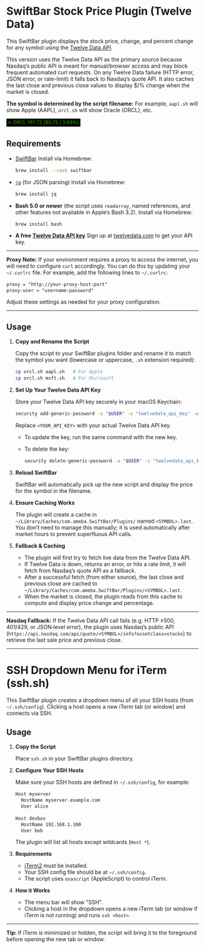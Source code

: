 # SwiftBar Stock Price Plugin (Twelve Data)

This SwiftBar plugin displays the stock price, change, and percent change for any symbol using the [Twelve Data API](https://twelvedata.com/).

This version uses the Twelve Data API as the primary source because Nasdaq’s public API is meant for manual/browser access and may block frequent automated curl requests. On any Twelve Data failure (HTTP error, JSON error, or rate-limit) it falls back to Nasdaq’s quote API. It also caches the last close and previous close values to display $/% change when the market is closed.

**The symbol is determined by the script filename:**
For example, `aapl.sh` will show Apple (AAPL), `orcl.sh` will show Oracle (ORCL), etc.

![SwiftBar ORCL Example](images/orcl-example.png)

## Requirements

- [SwiftBar](https://swiftbar.app/)
  Install via Homebrew:
  ```bash
  brew install --cask swiftbar
  ```
- [`jq`](https://stedolan.github.io/jq/) (for JSON parsing)
  Install via Homebrew:
  ```bash
  brew install jq
  ```
- **Bash 5.0 or newer** (the script uses `readarray`, named references, and other features not available in Apple’s Bash 3.2). Install via Homebrew:
  ```bash
  brew install bash
  ```
- **A free [Twelve Data API key](https://twelvedata.com/)**
  Sign up at [twelvedata.com](https://twelvedata.com/) to get your API key.

---

**Proxy Note:**
If your environment requires a proxy to access the internet, you will need to configure `curl` accordingly.
You can do this by updating your `~/.curlrc` file. For example, add the following lines to `~/.curlrc`:

```
proxy = "http://your-proxy-host:port"
proxy-user = "username:password"
```

Adjust these settings as needed for your proxy configuration.

---

## Usage

1. **Copy and Rename the Script**

   Copy the script to your SwiftBar plugins folder and rename it to match the symbol you want (lowercase or uppercase, `.sh` extension required):

   ```bash
   cp orcl.sh aapl.sh   # For Apple
   cp orcl.sh msft.sh   # For Microsoft
   ```

2. **Set Up Your Twelve Data API Key**

   Store your Twelve Data API key securely in your macOS Keychain:

   ```bash
   security add-generic-password -a "$USER" -s "twelvedata_api_key" -w "<YOUR_API_KEY>"
   ```

   Replace `<YOUR_API_KEY>` with your actual Twelve Data API key.

   - To update the key, run the same command with the new key.
   - To delete the key:

     ```bash
     security delete-generic-password -a "$USER" -s "twelvedata_api_key"
     ```

3. **Reload SwiftBar**

   SwiftBar will automatically pick up the new script and display the price for the symbol in the filename.

4. **Ensure Caching Works**

   The plugin will create a cache in `~/Library/Caches/com.ameba.SwiftBar/Plugins/` named `<SYMBOL>.last`. You don’t need to manage this manually; it is used automatically after market hours to prevent superfluous API calls.

5. **Fallback & Caching**

   - The plugin will first try to fetch live data from the Twelve Data API.
   - If Twelve Data is down, returns an error, or hits a rate limit, it will fetch from Nasdaq’s quote API as a fallback.
   - After a successful fetch (from either source), the last close and previous close are cached to `~/Library/Caches/com.ameba.SwiftBar/Plugins/<SYMBOL>.last`.
   - When the market is closed, the plugin reads from this cache to compute and display price change and percentage.

---

**Nasdaq Fallback:** If the Twelve Data API call fails (e.g. HTTP ≥500, 401/429, or JSON‐level error), the plugin uses Nasdaq’s public API (`https://api.nasdaq.com/api/quote/<SYMBOL>/info?assetclass=stocks`) to retrieve the last sale price and previous close.

---

# SSH Dropdown Menu for iTerm (ssh.sh)

This SwiftBar plugin creates a dropdown menu of all your SSH hosts (from `~/.ssh/config`).
Clicking a host opens a new iTerm tab (or window) and connects via SSH.

## Usage

1. **Copy the Script**

   Place `ssh.sh` in your SwiftBar plugins directory.

2. **Configure Your SSH Hosts**

   Make sure your SSH hosts are defined in `~/.ssh/config`, for example:

   ```
   Host myserver
     HostName myserver.example.com
     User alice

   Host devbox
     HostName 192.168.1.100
     User bob
   ```

   The plugin will list all hosts except wildcards (`Host *`).

3. **Requirements**

   - [iTerm2](https://iterm2.com/) must be installed.
   - Your SSH config file should be at `~/.ssh/config`.
   - The script uses `osascript` (AppleScript) to control iTerm.

4. **How it Works**

   - The menu bar will show "SSH".
   - Clicking a host in the dropdown opens a new iTerm tab (or window if iTerm is not running) and runs `ssh <host>`.

---

**Tip:**
If iTerm is minimized or hidden, the script will bring it to the foreground before opening the new tab or window.